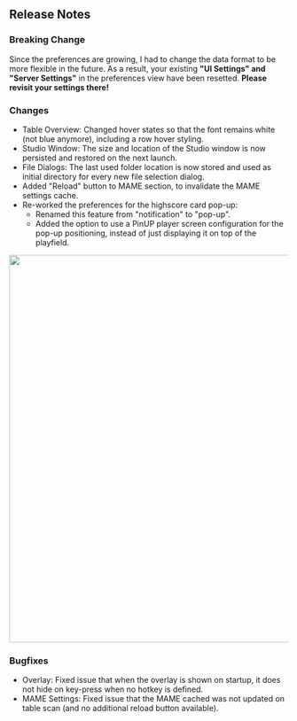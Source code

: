 ## Release Notes

### Breaking Change

Since the preferences are growing, I had to change the data format to be more flexible in the future.
As a result, your existing **"UI Settings" and "Server Settings"** in the preferences view have been resetted.
**Please revisit your settings there!**

### Changes

- Table Overview: Changed hover states so that the font remains white (not blue anymore), including a row hover styling.
- Studio Window: The size and location of the Studio window is now persisted and restored on the next launch.
- File Dialogs: The last used folder location is now stored and used as initial directory for every new file selection dialog.
- Added "Reload" button to MAME section, to invalidate the MAME settings cache.
- Re-worked the preferences for the highscore card pop-up:
  - Renamed this feature from "notification" to "pop-up".
  - Added the option to use a PinUP player screen configuration for the pop-up positioning, instead of just displaying it on top of the playfield.

<img src="https://raw.githubusercontent.com/syd711/vpin-studio/main/documentation/highscores/card-popup.png" width="700" />


### Bugfixes

- Overlay: Fixed issue that when the overlay is shown on startup, it does not hide on key-press when no hotkey is defined.
- MAME Settings: Fixed issue that the MAME cached was not updated on table scan (and no additional reload button available).
